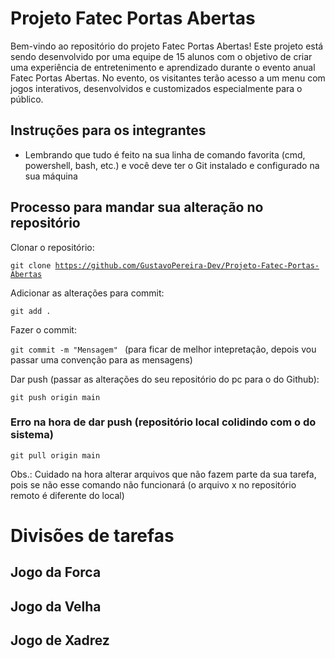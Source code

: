 # Projeto Fatec Portas Abertas

Bem-vindo ao repositório do projeto Fatec Portas Abertas! Este projeto está sendo desenvolvido por uma equipe de 15 alunos com o objetivo de criar uma experiência de entretenimento e aprendizado durante o evento anual Fatec Portas Abertas. No evento, os visitantes terão acesso a um menu com jogos interativos, desenvolvidos e customizados especialmente para o público.

## Instruções para os integrantes

- Lembrando que tudo é feito na sua linha de comando favorita (cmd, powershell, bash, etc.) e você deve ter o Git instalado e configurado na sua máquina


## Processo para mandar sua alteração no repositório

Clonar o repositório:

<code>git clone https://github.com/GustavoPereira-Dev/Projeto-Fatec-Portas-Abertas</code>


Adicionar as alterações para commit:

<code>git add .</code>


Fazer o commit:

<code>git commit -m "Mensagem" </code> (para ficar de melhor intepretação, depois vou passar uma convenção para as mensagens)


Dar push (passar as alterações do seu repositório do pc para o do Github):

<code>git push origin main</code> 


### Erro na hora de dar push (repositório local colidindo com o do sistema)

<code>git pull origin main</code>


Obs.: Cuidado na hora alterar arquivos que não fazem parte da sua tarefa, pois se não esse comando não funcionará (o arquivo x no repositório remoto é diferente do local)


# Divisões de tarefas

## Jogo da Forca

## Jogo da Velha

## Jogo de Xadrez

